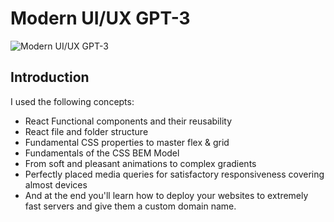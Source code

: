 # Modern UI/UX GPT-3

![Modern UI/UX GPT-3](https://i.ibb.co/TR5LW9z/image.png)

## Introduction
I used the following concepts:

- React Functional components and their reusability
- React file and folder structure
- Fundamental CSS properties to master flex & grid
- Fundamentals of the CSS BEM Model
- From soft and pleasant animations to complex gradients
- Perfectly placed media queries for satisfactory responsiveness covering almost devices
- And at the end you'll learn how to deploy your websites to extremely fast servers and give them a custom domain name.

